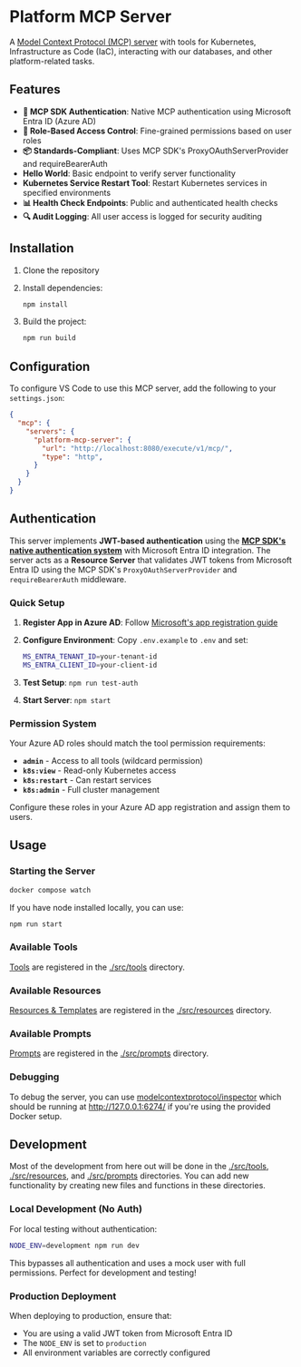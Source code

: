 # Platform MCP Server

A [Model Context Protocol (MCP) server](https://modelcontextprotocol.io/introduction) with tools for Kubernetes, Infrastructure as Code (IaC), interacting with our databases, and other platform-related tasks.

## Features

- **🔐 MCP SDK Authentication**: Native MCP authentication using Microsoft Entra ID (Azure AD)
- **👥 Role-Based Access Control**: Fine-grained permissions based on user roles
- **📦 Standards-Compliant**: Uses MCP SDK's ProxyOAuthServerProvider and requireBearerAuth
- **Hello World**: Basic endpoint to verify server functionality
- **Kubernetes Service Restart Tool**: Restart Kubernetes services in specified environments
- **📊 Health Check Endpoints**: Public and authenticated health checks
- **🔍 Audit Logging**: All user access is logged for security auditing

## Installation

1. Clone the repository
1. Install dependencies:

    ```sh
    npm install
    ```

1. Build the project:

    ```sh
    npm run build
    ```

## Configuration

To configure VS Code to use this MCP server, add the following to your `settings.json`:

```json
{
  "mcp": {
    "servers": {
      "platform-mcp-server": {
        "url": "http://localhost:8080/execute/v1/mcp/",
        "type": "http",
      }
    }
  }
}
```

## Authentication

This server implements **JWT-based authentication** using the **[MCP SDK's native authentication system](https://modelcontextprotocol.io/)** with Microsoft Entra ID integration. The server acts as a **Resource Server** that validates JWT tokens from Microsoft Entra ID using the MCP SDK's `ProxyOAuthServerProvider` and `requireBearerAuth` middleware.

### Quick Setup

1. **Register App in Azure AD**: Follow [Microsoft's app registration guide](https://docs.microsoft.com/en-us/azure/active-directory/develop/quickstart-register-app)
1. **Configure Environment**: Copy `.env.example` to `.env` and set:

   ```bash
   MS_ENTRA_TENANT_ID=your-tenant-id
   MS_ENTRA_CLIENT_ID=your-client-id
   ```

1. **Test Setup**: `npm run test-auth`
1. **Start Server**: `npm start`

### Permission System

Your Azure AD roles should match the tool permission requirements:

- **`admin`** - Access to all tools (wildcard permission)
- **`k8s:view`** - Read-only Kubernetes access
- **`k8s:restart`** - Can restart services
- **`k8s:admin`** - Full cluster management

Configure these roles in your Azure AD app registration and assign them to users.

## Usage

### Starting the Server

```sh
docker compose watch
```

If you have node installed locally, you can use:

```sh
npm run start
```

### Available Tools

[Tools](https://modelcontextprotocol.io/docs/concepts/tools) are registered in the [./src/tools](./src/tools) directory.

### Available Resources

[Resources & Templates](https://modelcontextprotocol.io/docs/concepts/resources) are registered in the [./src/resources](./src/resources) directory.

### Available Prompts

[Prompts](https://modelcontextprotocol.io/docs/concepts/prompts) are registered in the [./src/prompts](./src/prompts) directory.

### Debugging

To debug the server, you can use [modelcontextprotocol/inspector](https://github.com/modelcontextprotocol/inspector) which should be running at <http://127.0.0.1:6274/> if you're using the provided Docker setup.

## Development

Most of the development from here out will be done in the [./src/tools](./src/tools), [./src/resources](./src/resources), and [./src/prompts](./src/prompts) directories. You can add new functionality by creating new files and functions in these directories.

### Local Development (No Auth)

For local testing without authentication:

```sh
NODE_ENV=development npm run dev
```

This bypasses all authentication and uses a mock user with full permissions. Perfect for development and testing!

### Production Deployment

When deploying to production, ensure that:

- You are using a valid JWT token from Microsoft Entra ID
- The `NODE_ENV` is set to `production`
- All environment variables are correctly configured
